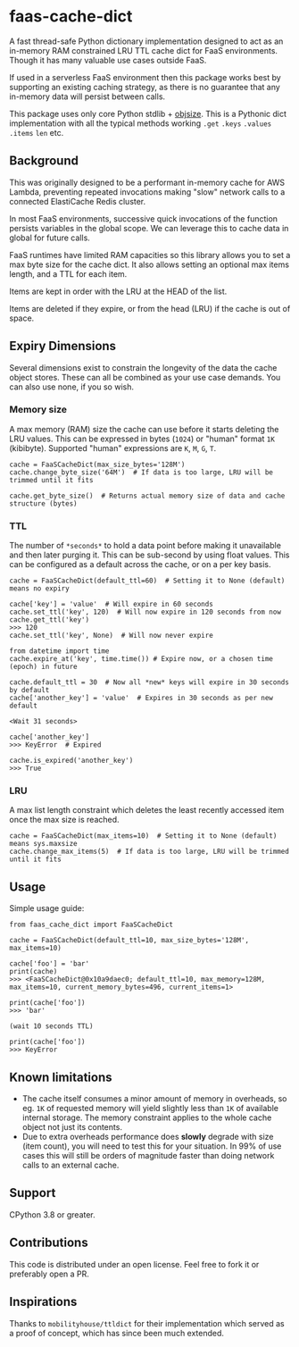 # faas-cache-dict
A fast thread-safe Python dictionary implementation designed to act as an in-memory RAM
constrained LRU TTL cache dict for FaaS environments. Though it has many valuable use
cases outside FaaS.

If used in a serverless FaaS environment then this package works best by supporting an
existing caching strategy, as there is no guarantee that any in-memory data will persist
between calls.

This package uses only core Python stdlib +
[objsize](https://pypi.org/project/objsize/). This is a Pythonic dict implementation
with all the typical methods working `.get` `.keys` `.values` `.items` `len` etc.

## Background
This was originally designed to be a performant in-memory cache for AWS Lambda,
preventing repeated invocations making "slow" network calls to a connected ElastiCache
Redis cluster.

In most FaaS environments, successive quick invocations of the function persists
variables in the global scope. We can leverage this to cache data in global for future
calls.

FaaS runtimes have limited RAM capacities so this library allows you to set a max byte
size for the cache dict. It also allows setting an optional max items length, and a TTL
for each item.

Items are kept in order with the LRU at the HEAD of the list.

Items are deleted if they expire, or from the head (LRU) if the cache is out of space.

## Expiry Dimensions
Several dimensions exist to constrain the longevity of the data the cache object stores.
These can all be combined as your use case demands. You can also use none, if you so
wish.

### Memory size
A max memory (RAM) size the cache can use before it starts deleting the LRU values.
This can be expressed in bytes (`1024`) or "human" format `1K` (kibibyte). Supported
"human" expressions are `K`, `M`, `G`, `T`.

```
cache = FaaSCacheDict(max_size_bytes='128M')
cache.change_byte_size('64M')  # If data is too large, LRU will be trimmed until it fits

cache.get_byte_size()  # Returns actual memory size of data and cache structure (bytes)
```

### TTL
The number of `*seconds*` to hold a data point before making it unavailable and then
later purging it. This can be sub-second by using float values. This can be configured
as a default across the cache, or on a per key basis.

```
cache = FaaSCacheDict(default_ttl=60)  # Setting it to None (default) means no expiry

cache['key'] = 'value'  # Will expire in 60 seconds
cache.set_ttl('key', 120)  # Will now expire in 120 seconds from now
cache.get_ttl('key')
>>> 120
cache.set_ttl('key', None)  # Will now never expire

from datetime import time
cache.expire_at('key', time.time()) # Expire now, or a chosen time (epoch) in future

cache.default_ttl = 30  # Now all *new* keys will expire in 30 seconds by default
cache['another_key'] = 'value'  # Expires in 30 seconds as per new default

<Wait 31 seconds>

cache['another_key']
>>> KeyError  # Expired

cache.is_expired('another_key')
>>> True
```

### LRU
A max list length constraint which deletes the least recently accessed item once the max
size is reached.

```
cache = FaaSCacheDict(max_items=10)  # Setting it to None (default) means sys.maxsize
cache.change_max_items(5)  # If data is too large, LRU will be trimmed until it fits
```

## Usage
Simple usage guide:
```
from faas_cache_dict import FaaSCacheDict

cache = FaaSCacheDict(default_ttl=10, max_size_bytes='128M', max_items=10)

cache['foo'] = 'bar'
print(cache)
>>> <FaaSCacheDict@0x10a9daec0; default_ttl=10, max_memory=128M, max_items=10, current_memory_bytes=496, current_items=1>

print(cache['foo'])
>>> 'bar'

(wait 10 seconds TTL)

print(cache['foo'])
>>> KeyError
```
<!--- TODO: Better docs to come --->

## Known limitations
- The cache itself consumes a minor amount of memory in overheads, so eg. `1K` of
requested memory will yield slightly less than `1K` of available internal storage. The
memory constraint applies to the whole cache object not just its contents.
- Due to extra overheads performance does **slowly** degrade with size (item count), you
will need to test this for your situation. In 99% of use cases this will still be
orders of magnitude faster than doing network calls to an external cache.

## Support
CPython 3.8 or greater.

## Contributions
This code is distributed under an open license. Feel free to fork it or preferably open
a PR.

## Inspirations
Thanks to `mobilityhouse/ttldict` for their implementation which served as a proof of
concept, which has since been much extended.
